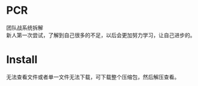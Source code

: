 # PCR
团队战系统拆解  
新人第一次尝试，了解到自己很多的不足，以后会更加努力学习，让自己进步的。  
# Install
无法查看文件或者单一文件无法下载，可下载整个压缩包，然后解压查看。  
